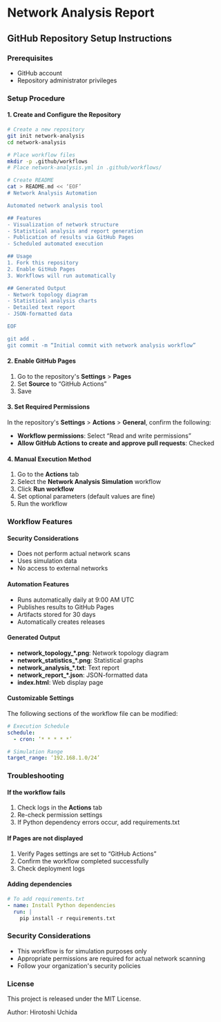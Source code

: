 # Network Analysis Report

## GitHub Repository Setup Instructions

### Prerequisites
- GitHub account
- Repository administrator privileges

### Setup Procedure

#### 1. Create and Configure the Repository

```bash
# Create a new repository
git init network-analysis
cd network-analysis

# Place workflow files
mkdir -p .github/workflows
# Place network-analysis.yml in .github/workflows/

# Create README
cat > README.md << ‘EOF’
# Network Analysis Automation

Automated network analysis tool

## Features
- Visualization of network structure
- Statistical analysis and report generation
- Publication of results via GitHub Pages
- Scheduled automated execution

## Usage
1. Fork this repository
2. Enable GitHub Pages
3. Workflows will run automatically

## Generated Output
- Network topology diagram
- Statistical analysis charts
- Detailed text report
- JSON-formatted data

EOF

git add .
git commit -m “Initial commit with network analysis workflow”
```

#### 2. Enable GitHub Pages

1. Go to the repository's **Settings** > **Pages**
2. Set **Source** to “GitHub Actions”
3. Save

#### 3. Set Required Permissions

In the repository's **Settings** > **Actions** > **General**, confirm the following:

- **Workflow permissions**: Select “Read and write permissions”
- **Allow GitHub Actions to create and approve pull requests**: Checked

#### 4. Manual Execution Method

1. Go to the **Actions** tab
2. Select the **Network Analysis Simulation** workflow
3. Click **Run workflow**
4. Set optional parameters (default values are fine)
5. Run the workflow

### Workflow Features

#### Security Considerations
- Does not perform actual network scans
- Uses simulation data
- No access to external networks

#### Automation Features
- Runs automatically daily at 9:00 AM UTC
- Publishes results to GitHub Pages
- Artifacts stored for 30 days
- Automatically creates releases

#### Generated Output
- **network_topology_*.png**: Network topology diagram
- **network_statistics_*.png**: Statistical graphs
- **network_analysis_*.txt**: Text report
- **network_report_*.json**: JSON-formatted data
- **index.html**: Web display page

#### Customizable Settings

The following sections of the workflow file can be modified:

```yaml
# Execution Schedule
schedule:
  - cron: ‘* * * * *’

# Simulation Range
target_range: ‘192.168.1.0/24’
```

### Troubleshooting

#### If the workflow fails
1. Check logs in the **Actions** tab
2. Re-check permission settings
3. If Python dependency errors occur, add requirements.txt

#### If Pages are not displayed
1. Verify Pages settings are set to “GitHub Actions”
2. Confirm the workflow completed successfully
3. Check deployment logs

#### Adding dependencies

```yaml
# To add requirements.txt
- name: Install Python dependencies
  run: |
    pip install -r requirements.txt
```

### Security Considerations

- This workflow is for simulation purposes only
- Appropriate permissions are required for actual network scanning
- Follow your organization's security policies

### License

This project is released under the MIT License.

Author: Hirotoshi Uchida
